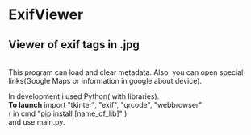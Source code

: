 # ExifViewer
<h2>
  Viewer of exif tags in .jpg
</h2>
<br>
<text>
  This program can load and clear metadata. Also, you can open special links(Google Maps or information in google about device).
</text>
<br>
<p>
  In development i used Python( with libraries).<br>
  <b>To launch</b> import "tkinter", "exif", "qrcode", "webbrowser" <br>( in cmd "pip install [name_of_lib]" )<br> and use main.py.
</p>
